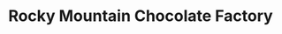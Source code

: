 ---
title: "Rocky Mountain Chocolate Factory"
url: /banff/rocky-mountain-chocolate-factory/
shop: confectionery
---